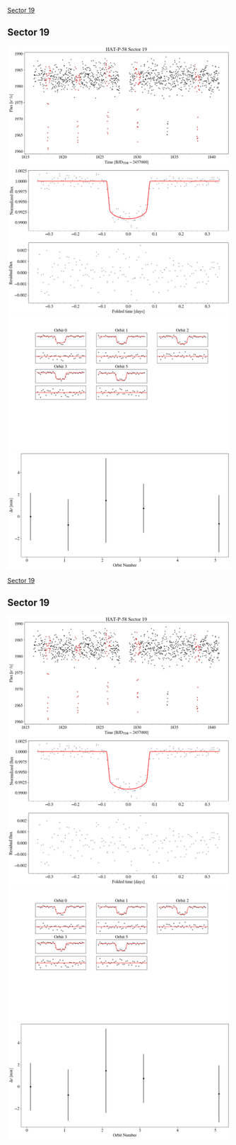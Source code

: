 [Sector 19](#sector19)

<a name = "sector19"></a>
## Sector 19
![alt text](/tt/HAT-P-58_Sector_19/HAT-P-58_Sector_19_a_TimeSeries.png)
![alt text](/tt/HAT-P-58_Sector_19/HAT-P-58_Sector_19_b_FoldedLightCurve.png)
![alt text](/tt/HAT-P-58_Sector_19/HAT-P-58_Sector_19_b_IndividualTransitsWithFit.png)
![alt text](/tt/HAT-P-58_Sector_19/HAT-P-58_Sector_19_c_TimingResiduals.png)

[Sector 19](#sector19)

<a name = "sector19"></a>
## Sector 19
![alt text](/tt/HAT-P-58_Sector_19/HAT-P-58_Sector_19_a_TimeSeries.png)
![alt text](/tt/HAT-P-58_Sector_19/HAT-P-58_Sector_19_b_FoldedLightCurve.png)
![alt text](/tt/HAT-P-58_Sector_19/HAT-P-58_Sector_19_b_IndividualTransitsWithFit.png)
![alt text](/tt/HAT-P-58_Sector_19/HAT-P-58_Sector_19_c_TimingResiduals.png)

